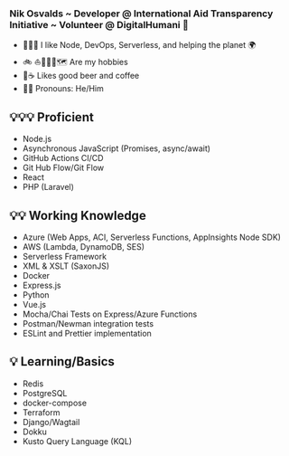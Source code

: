 ### Nik Osvalds ~ Developer @ International Aid Transparency Initiative ~ Volunteer @ DigitalHumani 🌲
- 👨🏻‍💻 I like Node, DevOps, Serverless, and helping the planet 🌍   
- 🚲 ⛵️🏃🏻‍♂️🗺 Are my hobbies 
- 🍻☕️ Likes good beer and coffee
- 👨🏻 Pronouns: He/Him

## 💡💡💡 Proficient
- Node.js
- Asynchronous JavaScript (Promises, async/await)
- GitHub Actions CI/CD
- Git Hub Flow/Git Flow
- React
- PHP (Laravel)

## 💡💡 Working Knowledge
- Azure (Web Apps, ACI, Serverless Functions, AppInsights Node SDK)
- AWS (Lambda, DynamoDB, SES)
- Serverless Framework
- XML & XSLT (SaxonJS)
- Docker
- Express.js
- Python
- Vue.js
- Mocha/Chai Tests on Express/Azure Functions
- Postman/Newman integration tests
- ESLint and Prettier implementation

## 💡 Learning/Basics
- Redis
- PostgreSQL
- docker-compose
- Terraform
- Django/Wagtail
- Dokku
- Kusto Query Language (KQL)
